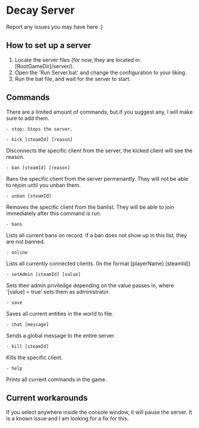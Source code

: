 # Decay Server
Report any issues you may have here :)

## How to set up a server
1. Locate the server files (for now, they are located in [RootGameDir]/server/).
2. Open the 'Run Server.bat' and change the configuration to your liking.
3. Run the bat file, and wait for the server to start.

## Commands
There are a limited amount of commands, but if you suggest any, I will make sure to add them.
```
- stop: Stops the server.
```
```
- kick [steamId] [reason]
```
Disconnects the specific client from the server, the kicked client will see the reason.
```
- ban [steamId] [reason]
```
Bans the specific client from the server permenantly. They will not be able to rejoin until you unban them.
```
- unban [steamId]
```
Removes the specific client from the banlist. They will be able to join immediately after this command is run.
```
- bans
```
Lists all current bans on record. If a ban does not show up in this list, they are not banned.
```
- online
```
Lists all currently connected clients. (In the format [playerName] [steamId])
```
- setAdmin [steamId] [value]
```
Sets their admin priviledge depending on the value passes in, where '[value] = true' sets them as administrator.
```
- save
```
Saves all current entities in the world to file.
```
- chat [message]
```
Sends a global message to the entire server.
```
- kill [steamId]
```
Kills the specific client.
```
- help
```
Prints all current commands in the game.

## Current workarounds
If you select anywhere inside the console window, it will pause the server. It is a known issue and I am looking for a fix for this.
